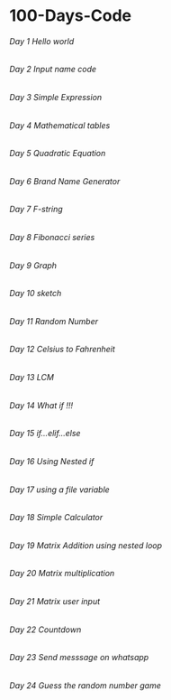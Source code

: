 # 100-Days-Code
###### Day 1 Hello world 
###### Day 2 Input name code 
###### Day 3 Simple Expression 
###### Day 4 Mathematical tables
###### Day 5 Quadratic Equation
###### Day 6 Brand Name Generator
###### Day 7 F-string
###### Day 8 Fibonacci series
###### Day 9 Graph
###### Day 10 sketch
###### Day 11 Random Number
###### Day 12 Celsius to Fahrenheit
###### Day 13 LCM
###### Day 14 What if !!!
###### Day 15 if...elif...else
###### Day 16 Using Nested if
###### Day 17 using a file variable
###### Day 18 Simple Calculator
###### Day 19 Matrix Addition using nested loop
###### Day 20 Matrix multiplication
###### Day 21 Matrix user input
###### Day 22 Countdown
###### Day 23 Send messsage on whatsapp
###### Day 24 Guess the random number game
